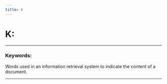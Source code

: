 ```yaml
---
title: K
---
```


# **K:** 
___

### **Keywords:**
Words used in an information retrieval system to indicate the content of a document. 

___
